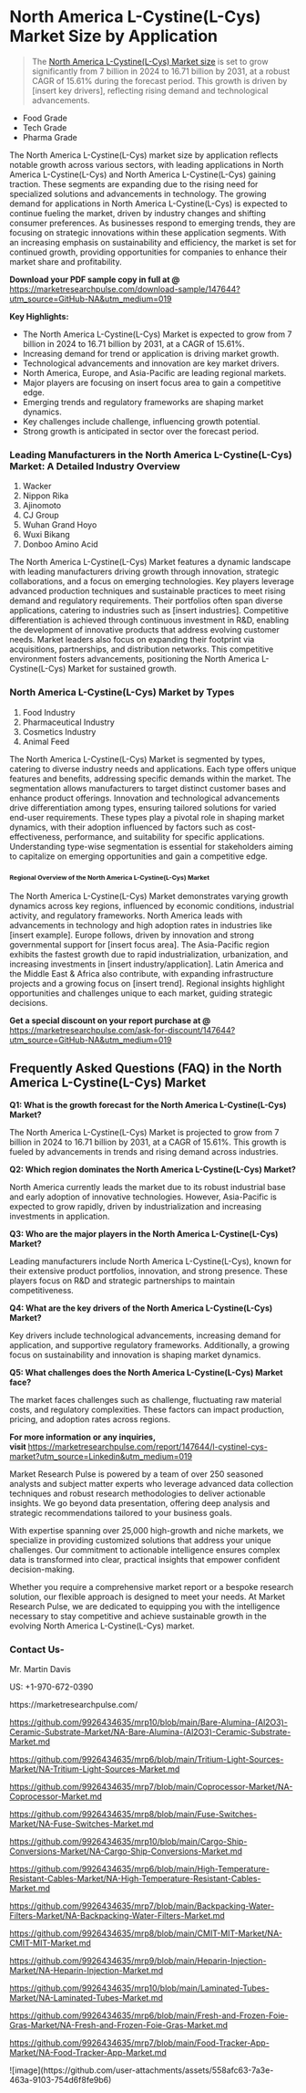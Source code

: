 <h1>North America L-Cystine(L-Cys) Market&nbsp;Size by Application</h1><blockquote><p>The <a href="https://marketresearchpulse.com/download-sample/147644?utm_source=GitHub-NA&amp;utm_medium=019">North America L-Cystine(L-Cys) Market size</a> is set to grow significantly from 7 billion in 2024 to 16.71 billion by 2031, at a robust CAGR of 15.61% during the forecast period. This growth is driven by [insert key drivers], reflecting rising demand and technological advancements.</p></blockquote><ul><li>Food Grade<li> Tech Grade<li> Pharma Grade</li></ul><p>The North America L-Cystine(L-Cys) market size by application reflects notable growth across various sectors, with leading applications in North America L-Cystine(L-Cys) and North America L-Cystine(L-Cys) gaining traction. These segments are expanding due to the rising need for specialized solutions and advancements in technology. The growing demand for applications in North America L-Cystine(L-Cys) is expected to continue fueling the market, driven by industry changes and shifting consumer preferences. As businesses respond to emerging trends, they are focusing on strategic innovations within these application segments. With an increasing emphasis on sustainability and efficiency, the market is set for continued growth, providing opportunities for companies to enhance their market share and profitability.</p><p><strong>Download your PDF sample copy in full at @ </strong><a href="https://marketresearchpulse.com/download-sample/147644?utm_source=GitHub-NA&amp;utm_medium=019">https://marketresearchpulse.com/download-sample/147644?utm_source=GitHub-NA&amp;utm_medium=019</a></p><p><strong>Key Highlights: </strong></p><ul><li>The North America L-Cystine(L-Cys) Market is expected to grow from 7 billion in 2024 to 16.71 billion by 2031, at a CAGR of 15.61%.</li><li>Increasing demand for trend or application is driving market growth.</li><li>Technological advancements and innovation are key market drivers.</li><li>North America, Europe, and Asia-Pacific are leading regional markets.</li><li>Major players are focusing on insert focus area to gain a competitive edge.</li><li>Emerging trends and regulatory frameworks are shaping market dynamics.</li><li>Key challenges include challenge, influencing growth potential.</li><li>Strong growth is anticipated in sector over the forecast period.</li></ul><h3>Leading Manufacturers in the North America L-Cystine(L-Cys) Market: A Detailed Industry Overview</h3><ol><li>Wacker</li><li>Nippon Rika</li><li>Ajinomoto</li><li>CJ Group</li><li>Wuhan Grand Hoyo</li><li>Wuxi Bikang</li><li>Donboo Amino Acid</li></ol><div class="flex max-w-full flex-col flex-grow"><div class="min-h-8 text-message flex w-full flex-col items-end gap-2 whitespace-normal break-words [.text-message+&amp;]:mt-5" dir="auto" data-message-author-role="assistant" data-message-id="fd8432e4-4910-450d-b182-61b7bfb0a01f" data-message-model-slug="gpt-4o"><div class="flex w-full flex-col gap-1 empty:hidden first:pt-[3px]"><div class="markdown prose w-full break-words dark:prose-invert light"><p>The North America L-Cystine(L-Cys) Market features a dynamic landscape with leading manufacturers driving growth through innovation, strategic collaborations, and a focus on emerging technologies. Key players leverage advanced production techniques and sustainable practices to meet rising demand and regulatory requirements. Their portfolios often span diverse applications, catering to industries such as [insert industries]. Competitive differentiation is achieved through continuous investment in R&amp;D, enabling the development of innovative products that address evolving customer needs. Market leaders also focus on expanding their footprint via acquisitions, partnerships, and distribution networks. This competitive environment fosters advancements, positioning the North America L-Cystine(L-Cys) Market for sustained growth.</p></div></div></div></div><h3>North America L-Cystine(L-Cys) Market by Types</h3><ol><li>Food Industry<li> Pharmaceutical Industry<li> Cosmetics Industry<li> Animal Feed</li></ol><div class="flex max-w-full flex-col flex-grow"><div class="min-h-8 text-message flex w-full flex-col items-end gap-2 whitespace-normal break-words [.text-message+&amp;]:mt-5" dir="auto" data-message-author-role="assistant" data-message-id="084470be-0bb7-4664-bddf-5156b4f41249" data-message-model-slug="gpt-4o-mini"><div class="flex w-full flex-col gap-1 empty:hidden first:pt-[3px]"><div class="markdown prose w-full break-words dark:prose-invert light"><p>The North America L-Cystine(L-Cys) Market is segmented by types, catering to diverse industry needs and applications. Each type offers unique features and benefits, addressing specific demands within the market. The segmentation allows manufacturers to target distinct customer bases and enhance product offerings. Innovation and technological advancements drive differentiation among types, ensuring tailored solutions for varied end-user requirements. These types play a pivotal role in shaping market dynamics, with their adoption influenced by factors such as cost-effectiveness, performance, and suitability for specific applications. Understanding type-wise segmentation is essential for stakeholders aiming to capitalize on emerging opportunities and gain a competitive edge.</p></div></div></div></div><h3><span style="font-size: 11px;">Regional Overview of the North America L-Cystine(L-Cys) Market</span></h3><div class="flex max-w-full flex-col flex-grow"><div class="min-h-8 text-message flex w-full flex-col items-end gap-2 whitespace-normal break-words [.text-message+&amp;]:mt-5" dir="auto" data-message-author-role="assistant" data-message-id="e9038762-ce64-4e30-91c9-9bd413514231" data-message-model-slug="gpt-4o-mini"><div class="flex w-full flex-col gap-1 empty:hidden first:pt-[3px]"><div class="markdown prose w-full break-words dark:prose-invert light"><p>The North America L-Cystine(L-Cys) Market demonstrates varying growth dynamics across key regions, influenced by economic conditions, industrial activity, and regulatory frameworks. North America leads with advancements in technology and high adoption rates in industries like [insert example]. Europe follows, driven by innovation and strong governmental support for [insert focus area]. The Asia-Pacific region exhibits the fastest growth due to rapid industrialization, urbanization, and increasing investments in [insert industry/application]. Latin America and the Middle East &amp; Africa also contribute, with expanding infrastructure projects and a growing focus on [insert trend]. Regional insights highlight opportunities and challenges unique to each market, guiding strategic decisions.</p></div></div></div></div><p><strong>Get a special discount on your report purchase at @ </strong><a href="https://marketresearchpulse.com/ask-for-discount/147644?utm_source=GitHub-NA&amp;utm_medium=019">https://marketresearchpulse.com/ask-for-discount/147644?utm_source=GitHub-NA&amp;utm_medium=019</a></p><h2>Frequently Asked Questions (FAQ) in the North America L-Cystine(L-Cys) Market</h2><p><strong>Q1: What is the growth forecast for the North America L-Cystine(L-Cys) Market?</strong></p><p>The North America L-Cystine(L-Cys) Market is projected to grow from 7 billion in 2024 to 16.71 billion by 2031, at a CAGR of 15.61%. This growth is fueled by advancements in trends and rising demand across industries.</p><p><strong>Q2: Which region dominates the North America L-Cystine(L-Cys) Market?</strong></p><p>North America currently leads the market due to its robust industrial base and early adoption of innovative technologies. However, Asia-Pacific is expected to grow rapidly, driven by industrialization and increasing investments in application.</p><p><strong>Q3: Who are the major players in the North America L-Cystine(L-Cys) Market?</strong></p><p>Leading manufacturers include North America L-Cystine(L-Cys), known for their extensive product portfolios, innovation, and strong presence. These players focus on R&amp;D and strategic partnerships to maintain competitiveness.</p><p><strong>Q4: What are the key drivers of the North America L-Cystine(L-Cys) Market?</strong></p><p>Key drivers include technological advancements, increasing demand for application, and supportive regulatory frameworks. Additionally, a growing focus on sustainability and innovation is shaping market dynamics.</p><p><strong>Q5: What challenges does the North America L-Cystine(L-Cys) Market face?</strong></p><p>The market faces challenges such as challenge, fluctuating raw material costs, and regulatory complexities. These factors can impact production, pricing, and adoption rates across regions.</p><p><strong>For more information or any inquiries, visit&nbsp;</strong><a href="https://marketresearchpulse.com/report/147644/l-cystinel-cys-market?utm_source=Linkedin&utm_medium=019">https://marketresearchpulse.com/report/147644/l-cystinel-cys-market?utm_source=Linkedin&utm_medium=019</a></p><p>Market Research Pulse is powered by a team of over 250 seasoned analysts and subject matter experts who leverage advanced data collection techniques and robust research methodologies to deliver actionable insights. We go beyond data presentation, offering deep analysis and strategic recommendations tailored to your business goals.</p><p>With expertise spanning over 25,000 high-growth and niche markets, we specialize in providing customized solutions that address your unique challenges. Our commitment to actionable intelligence ensures complex data is transformed into clear, practical insights that empower confident decision-making.</p><p>Whether you require a comprehensive market report or a bespoke research solution, our flexible approach is designed to meet your needs. At Market Research Pulse, we are dedicated to equipping you with the intelligence necessary to stay competitive and achieve sustainable growth in the evolving North America L-Cystine(L-Cys) market.</p><h3><strong>Contact Us-</strong></h3><p>Mr. Martin Davis</p><p>US: +1-970-672-0390</p><p>https://marketresearchpulse.com/</p><p><a href="https://github.com/9926434635/mrp10/blob/main/Bare-Alumina-(Al2O3)-Ceramic-Substrate-Market/NA-Bare-Alumina-(Al2O3)-Ceramic-Substrate-Market.md">https://github.com/9926434635/mrp10/blob/main/Bare-Alumina-(Al2O3)-Ceramic-Substrate-Market/NA-Bare-Alumina-(Al2O3)-Ceramic-Substrate-Market.md</a></p><p><a href="https://github.com/9926434635/mrp6/blob/main/Tritium-Light-Sources-Market/NA-Tritium-Light-Sources-Market.md">https://github.com/9926434635/mrp6/blob/main/Tritium-Light-Sources-Market/NA-Tritium-Light-Sources-Market.md</a></p><p><a href="https://github.com/9926434635/mrp7/blob/main/Coprocessor-Market/NA-Coprocessor-Market.md">https://github.com/9926434635/mrp7/blob/main/Coprocessor-Market/NA-Coprocessor-Market.md</a></p><p><a href="https://github.com/9926434635/mrp8/blob/main/Fuse-Switches-Market/NA-Fuse-Switches-Market.md">https://github.com/9926434635/mrp8/blob/main/Fuse-Switches-Market/NA-Fuse-Switches-Market.md</a></p><p><a href="https://github.com/9926434635/mrp10/blob/main/Cargo-Ship-Conversions-Market/NA-Cargo-Ship-Conversions-Market.md">https://github.com/9926434635/mrp10/blob/main/Cargo-Ship-Conversions-Market/NA-Cargo-Ship-Conversions-Market.md</a></p><p><a href="https://github.com/9926434635/mrp6/blob/main/High-Temperature-Resistant-Cables-Market/NA-High-Temperature-Resistant-Cables-Market.md">https://github.com/9926434635/mrp6/blob/main/High-Temperature-Resistant-Cables-Market/NA-High-Temperature-Resistant-Cables-Market.md</a></p><p><a href="https://github.com/9926434635/mrp7/blob/main/Backpacking-Water-Filters-Market/NA-Backpacking-Water-Filters-Market.md">https://github.com/9926434635/mrp7/blob/main/Backpacking-Water-Filters-Market/NA-Backpacking-Water-Filters-Market.md</a></p><p><a href="https://github.com/9926434635/mrp8/blob/main/CMIT-MIT-Market/NA-CMIT-MIT-Market.md">https://github.com/9926434635/mrp8/blob/main/CMIT-MIT-Market/NA-CMIT-MIT-Market.md</a></p><p><a href="https://github.com/9926434635/mrp9/blob/main/Heparin-Injection-Market/NA-Heparin-Injection-Market.md">https://github.com/9926434635/mrp9/blob/main/Heparin-Injection-Market/NA-Heparin-Injection-Market.md</a></p><p><a href="https://github.com/9926434635/mrp10/blob/main/Laminated-Tubes-Market/NA-Laminated-Tubes-Market.md">https://github.com/9926434635/mrp10/blob/main/Laminated-Tubes-Market/NA-Laminated-Tubes-Market.md</a></p><p><a href="https://github.com/9926434635/mrp6/blob/main/Fresh-and-Frozen-Foie-Gras-Market/NA-Fresh-and-Frozen-Foie-Gras-Market.md">https://github.com/9926434635/mrp6/blob/main/Fresh-and-Frozen-Foie-Gras-Market/NA-Fresh-and-Frozen-Foie-Gras-Market.md</a></p><p><a href="https://github.com/9926434635/mrp7/blob/main/Food-Tracker-App-Market/NA-Food-Tracker-App-Market.md">https://github.com/9926434635/mrp7/blob/main/Food-Tracker-App-Market/NA-Food-Tracker-App-Market.md</a></p>
![image](https://github.com/user-attachments/assets/558afc63-7a3e-463a-9103-754d6f8fe9b6)
